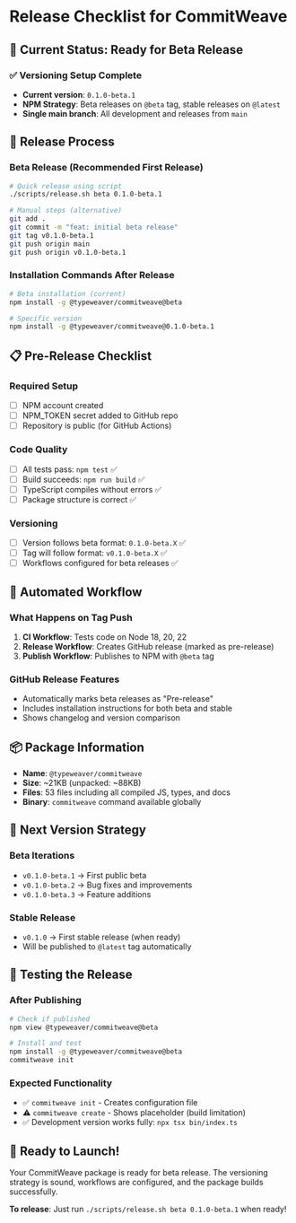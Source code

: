 # Release Checklist for CommitWeave

## 🎯 **Current Status: Ready for Beta Release**

### ✅ **Versioning Setup Complete**
- **Current version**: `0.1.0-beta.1`
- **NPM Strategy**: Beta releases on `@beta` tag, stable releases on `@latest`
- **Single main branch**: All development and releases from `main`

## 🚀 **Release Process**

### Beta Release (Recommended First Release)
```bash
# Quick release using script
./scripts/release.sh beta 0.1.0-beta.1

# Manual steps (alternative)
git add .
git commit -m "feat: initial beta release"
git tag v0.1.0-beta.1
git push origin main
git push origin v0.1.0-beta.1
```

### Installation Commands After Release
```bash
# Beta installation (current)
npm install -g @typeweaver/commitweave@beta

# Specific version
npm install -g @typeweaver/commitweave@0.1.0-beta.1
```

## 📋 **Pre-Release Checklist**

### Required Setup
- [ ] NPM account created
- [ ] NPM_TOKEN secret added to GitHub repo
- [ ] Repository is public (for GitHub Actions)

### Code Quality
- [ ] All tests pass: `npm test` ✅
- [ ] Build succeeds: `npm run build` ✅  
- [ ] TypeScript compiles without errors ✅
- [ ] Package structure is correct ✅

### Versioning
- [ ] Version follows beta format: `0.1.0-beta.X` ✅
- [ ] Tag will follow format: `v0.1.0-beta.X` ✅
- [ ] Workflows configured for beta releases ✅

## 🔄 **Automated Workflow**

### What Happens on Tag Push
1. **CI Workflow**: Tests code on Node 18, 20, 22
2. **Release Workflow**: Creates GitHub release (marked as pre-release)
3. **Publish Workflow**: Publishes to NPM with `@beta` tag

### GitHub Release Features
- Automatically marks beta releases as "Pre-release"
- Includes installation instructions for both beta and stable
- Shows changelog and version comparison

## 📦 **Package Information**
- **Name**: `@typeweaver/commitweave`
- **Size**: ~21KB (unpacked: ~88KB)
- **Files**: 53 files including all compiled JS, types, and docs
- **Binary**: `commitweave` command available globally

## 🎯 **Next Version Strategy**

### Beta Iterations
- `v0.1.0-beta.1` → First public beta
- `v0.1.0-beta.2` → Bug fixes and improvements  
- `v0.1.0-beta.3` → Feature additions

### Stable Release
- `v0.1.0` → First stable release (when ready)
- Will be published to `@latest` tag automatically

## 🧪 **Testing the Release**

### After Publishing
```bash
# Check if published
npm view @typeweaver/commitweave@beta

# Install and test
npm install -g @typeweaver/commitweave@beta
commitweave init
```

### Expected Functionality
- ✅ `commitweave init` - Creates configuration file
- ⚠️ `commitweave create` - Shows placeholder (build limitation)
- ✅ Development version works fully: `npx tsx bin/index.ts`

## 🎉 **Ready to Launch!**

Your CommitWeave package is ready for beta release. The versioning strategy is sound, workflows are configured, and the package builds successfully.

**To release**: Just run `./scripts/release.sh beta 0.1.0-beta.1` when ready!